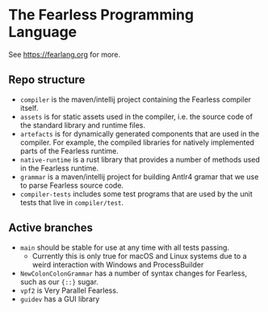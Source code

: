 # The Fearless Programming Language

See https://fearlang.org for more.

## Repo structure
- `compiler` is the maven/intellij project containing the Fearless compiler itself.
- `assets` is for static assets used in the compiler, i.e. the source code of the standard library and runtime files.
- `artefacts` is for dynamically generated components that are used in the compiler. For example, the compiled libraries for natively implemented parts of the Fearless runtime.
- `native-runtime` is a rust library that provides a number of methods used in the Fearless runtime.
- `grammar` is a maven/intellij project for building Antlr4 gramar that we use to parse Fearless source code.
- `compiler-tests` includes some test programs that are used by the unit tests that live in `compiler/test`.

## Active branches
- `main` should be stable for use at any time with all tests passing.
	- Currently this is only true for macOS and Linux systems due to a weird interaction with Windows and ProcessBuilder
- `NewColonColonGrammar` has a number of syntax changes for Fearless, such as our `{::}` sugar.
- `vpf2` is Very Parallel Fearless.
- `guidev` has a GUI library
